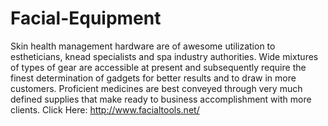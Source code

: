 # Facial-Equipment
Skin health management hardware are of awesome utilization to estheticians, knead specialists and spa industry authorities. Wide mixtures of types of gear are accessible at present and subsequently require the finest determination of gadgets for better results and to draw in more customers. Proficient medicines are best conveyed through very much defined supplies that make ready to business accomplishment with more clients. Click Here: http://www.facialtools.net/
